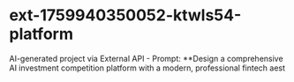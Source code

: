 # ext-1759940350052-ktwls54-platform
AI-generated project via External API - Prompt: **Design a comprehensive AI investment competition platform with a modern, professional fintech aest
